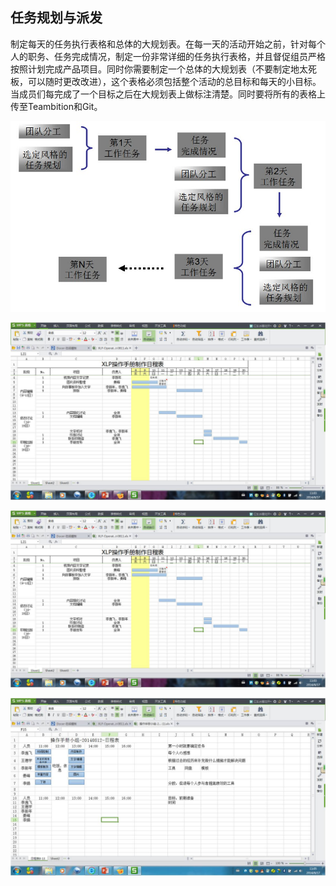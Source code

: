 ## 任务规划与派发

制定每天的任务执行表格和总体的大规划表。在每一天的活动开始之前，针对每个人的职务、任务完成情况，制定一份非常详细的任务执行表格，并且督促组员严格按照计划完成产品项目。同时你需要制定一个总体的大规划表（不要制定地太死板，可以随时更改改进），这个表格必须包括整个活动的总目标和每天的小目标。当成员们每完成了一个目标之后在大规划表上做标注清楚。同时要将所有的表格上传至Teambition和Git。



![0](../assets/challenger_preparation/mission_planning_and_distribution/03.jpg)

![0](../assets/challenger_preparation/mission_planning_and_distribution/00.jpg)

![0](../assets/challenger_preparation/mission_planning_and_distribution/01.jpg)

![0](../assets/challenger_preparation/mission_planning_and_distribution/02.jpg)
